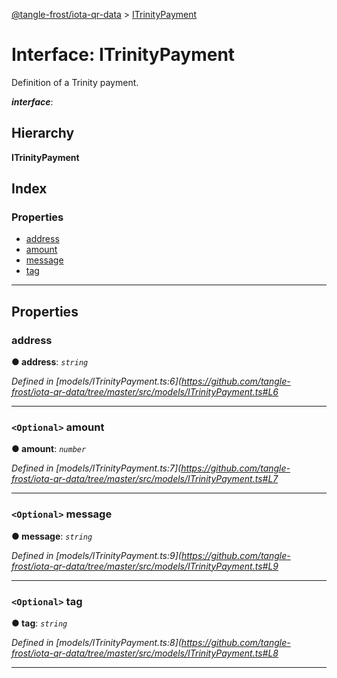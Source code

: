 [@tangle-frost/iota-qr-data](../README.md) > [ITrinityPayment](../interfaces/itrinitypayment.md)

# Interface: ITrinityPayment

Definition of a Trinity payment.

*__interface__*: 

## Hierarchy

**ITrinityPayment**

## Index

### Properties

* [address](itrinitypayment.md#address)
* [amount](itrinitypayment.md#amount)
* [message](itrinitypayment.md#message)
* [tag](itrinitypayment.md#tag)

---

## Properties

<a id="address"></a>

###  address

**● address**: *`string`*

*Defined in [models/ITrinityPayment.ts:6](https://github.com/tangle-frost/iota-qr-data/tree/master/src/models/ITrinityPayment.ts#L6*

___
<a id="amount"></a>

### `<Optional>` amount

**● amount**: *`number`*

*Defined in [models/ITrinityPayment.ts:7](https://github.com/tangle-frost/iota-qr-data/tree/master/src/models/ITrinityPayment.ts#L7*

___
<a id="message"></a>

### `<Optional>` message

**● message**: *`string`*

*Defined in [models/ITrinityPayment.ts:9](https://github.com/tangle-frost/iota-qr-data/tree/master/src/models/ITrinityPayment.ts#L9*

___
<a id="tag"></a>

### `<Optional>` tag

**● tag**: *`string`*

*Defined in [models/ITrinityPayment.ts:8](https://github.com/tangle-frost/iota-qr-data/tree/master/src/models/ITrinityPayment.ts#L8*

___

